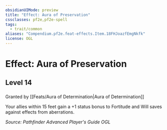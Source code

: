 ```yaml
---
obsidianUIMode: preview
title: "Effect: Aura of Preservation"
cssclasses: pf2e,pf2e-spell
tags:
  - trait/common
aliases: "Compendium.pf2e.feat-effects.Item.18FHJoazfEmgNkfk"
license: OGL
---
```

# Effect: Aura of Preservation
## Level 14
### 






Granted by [[Feats/Aura of Determination|Aura of Determination]]

Your allies within 15 feet gain a +1 status bonus to Fortitude and Will saves against effects from aberrations.

*Source: Pathfinder Advanced Player's Guide*
*OGL*